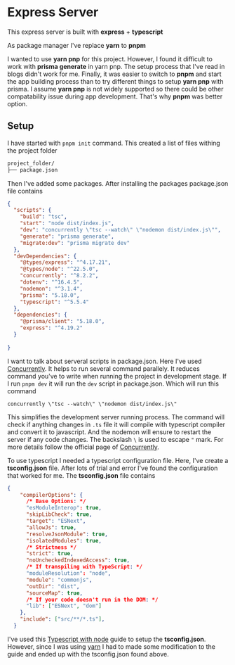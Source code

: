 # Express Server

This express server is built with **express** + **typescript**

As package manager I've replace **yarn** to **pnpm**

I wanted to use **yarn pnp** for this project. However, I found it difficult to work with **prisma generate** in yarn pnp. The setup process that I've read in blogs didn't work for me. Finally, it was easier to switch to **pnpm** and start the app building process than to try different things to setup **yarn pnp** with prisma. I assume **yarn pnp** is not widely supported so there could be other compatability issue during app development. That's why **pnpm** was better option.

## Setup

I have started with ```pnpm init``` command. This created a list of files withing the project folder

```bash
project_folder/
├── package.json
```

Then  I've added some packages. After installing the packages package.json file contains

```json
{
  "scripts": {
    "build": "tsc",
    "start": "node dist/index.js",
    "dev": "concurrently \"tsc --watch\" \"nodemon dist/index.js\"",
    "generate": "prisma generate",
    "migrate:dev": "prisma migrate dev"
  },
  "devDependencies": {
    "@types/express": "^4.17.21",
    "@types/node": "^22.5.0",
    "concurrently": "^8.2.2",
    "dotenv": "^16.4.5",
    "nodemon": "^3.1.4",
    "prisma": "5.18.0",
    "typescript": "^5.5.4"
  },
  "dependencies": {
    "@prisma/client": "5.18.0",
    "express": "^4.19.2"
  }
  
}

```

I want to talk about serveral scripts in package.json. Here I've used [Concurrently](https://www.npmjs.com/package/concurrently).
It helps to run several command parallely. It reduces command you've to write when running the project in development stage. If I run ```pnpm dev``` it will run the ```dev``` script in package.json. Which will run this command

```concurrently \"tsc --watch\" \"nodemon dist/index.js\"```

This simplifies the development server running process. The command will check if anything changes in ```.ts``` file it will compile with typescript compiler and convert it to javascript. And the nodemon will ensure to restart the server if any code changes. The backslash ```\``` is used to escape ```"``` mark. For more details follow the official page of [Concurrently](https://www.npmjs.com/package/concurrently).

To use typescript I needed a typescript configuration file. Here, I've create a **tsconfig.json** file. After lots of trial and error I've found the configuration that worked for me. The **tsconfig.json** file contains

```json
{
    "compilerOptions": {
      /* Base Options: */
      "esModuleInterop": true,
      "skipLibCheck": true,
      "target": "ESNext",
      "allowJs": true,
      "resolveJsonModule": true,
      "isolatedModules": true,
      /* Strictness */
      "strict": true,
      "noUncheckedIndexedAccess": true,
      /* If transpiling with TypeScript: */
      "moduleResolution": "node",
      "module": "commonjs",
      "outDir": "dist",
      "sourceMap": true,
      /* If your code doesn't run in the DOM: */
      "lib": ["ESNext", "dom"]
    },
    "include": ["src/**/*.ts"],
  }
  ```

I've used this [Typescript with node](https://www.totaltypescript.com/typescript-and-node) guide to setup the **tsconfig.json**. However, since I was using [yarn](https://yarnpkg.com/) I had to made some modification to the guide and ended up with the tsconfig.json found above.
